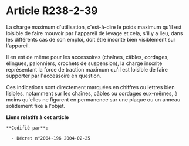 # Article R238-2-39

La charge maximum d'utilisation, c'est-à-dire le poids maximum qu'il est loisible de faire mouvoir par l'appareil de levage
et cela, s'il y a lieu, dans les différents cas de son emploi, doit être inscrite bien visiblement sur l'appareil.

Il en est de même pour les accessoires (chaînes, câbles, cordages, élingues, palonniers, crochets de suspension), la charge
inscrite représentant la force de traction maximum qu'il est loisible de faire supporter par l'accessoire en question.

Ces indications sont directement marquées en chiffres ou lettres bien lisibles, notamment sur les chaînes, câbles ou cordages
eux-mêmes, à moins qu'elles ne figurent en permanence sur une plaque ou un anneau solidement fixé à l'objet.

**Liens relatifs à cet article**

	**Codifié par**:

	  - Décret n°2004-196 2004-02-25
